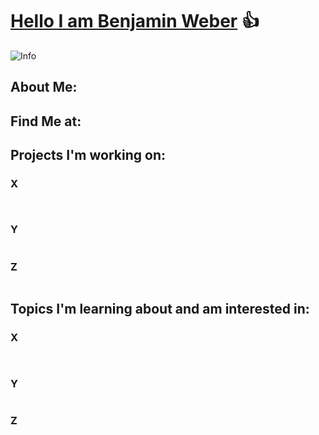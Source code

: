 # [**Hello I am Benjamin Weber**](https://www.weberben.com)  :+1:

![Info](../infoImgs/me.jpg)


## **About Me:**



## **Find Me at:**



## **Projects I'm working on:**

### X
```
    
```

### Y
```

```

### Z
```

```

## **Topics I'm learning about and am interested in:**

### X
```
    
```

### Y
```

```

### Z
```

```

<!--
**kerenin95/kerenin95** is a ✨ _special_ ✨ repository because its `README.md` (this file) appears on your GitHub profile.

Here are some ideas to get you started:

- 🔭 I’m currently working on ...
- 🌱 I’m currently learning ...
- 👯 I’m looking to collaborate on ...
- 🤔 I’m looking for help with ...
- 💬 Ask me about ...
- 📫 How to reach me: ...
- 😄 Pronouns: ...
- ⚡ Fun fact: ...
-->
